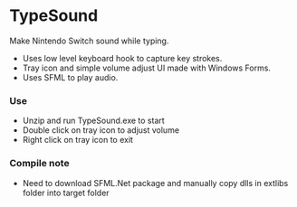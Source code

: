 # TypeSound

Make Nintendo Switch sound while typing.
- Uses low level keyboard hook to capture key strokes.
- Tray icon and simple volume adjust UI made with Windows Forms.
- Uses SFML to play audio.

### Use
- Unzip and run TypeSound.exe to start
- Double click on tray icon to adjust volume
- Right click on tray icon to exit

### Compile note
- Need to download SFML.Net package and manually copy dlls in extlibs folder into target folder
